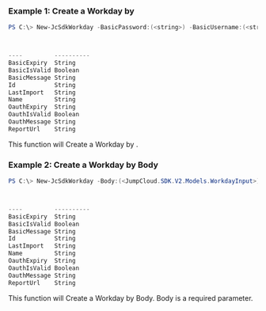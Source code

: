 ### Example 1: Create a Workday by
```powershell
PS C:\> New-JcSdkWorkday -BasicPassword:(<string>) -BasicUsername:(<string>) -Name:(<string>) -OauthCode:(<string>) -ReportUrl:(<string>)



----         ----------
BasicExpiry  String
BasicIsValid Boolean
BasicMessage String
Id           String
LastImport   String
Name         String
OauthExpiry  String
OauthIsValid Boolean
OauthMessage String
ReportUrl    String


```

This function will Create a Workday by .

### Example 2: Create a Workday by Body
```powershell
PS C:\> New-JcSdkWorkday -Body:(<JumpCloud.SDK.V2.Models.WorkdayInput>)



----         ----------
BasicExpiry  String
BasicIsValid Boolean
BasicMessage String
Id           String
LastImport   String
Name         String
OauthExpiry  String
OauthIsValid Boolean
OauthMessage String
ReportUrl    String


```

This function will Create a Workday by Body. Body is a required parameter.

